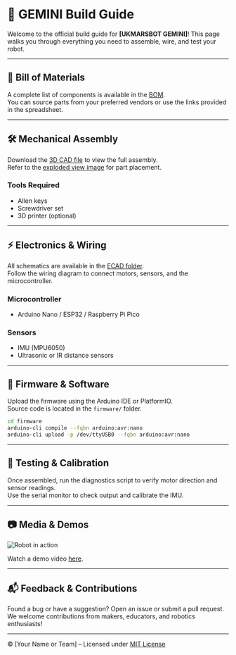 # 🤖 GEMINI Build Guide

Welcome to the official build guide for **[UKMARSBOT GEMINI]**! This page walks you through everything you need to assemble, wire, and test your robot.

---

## 🧩 Bill of Materials

A complete list of components is available in the [BOM](./bom/bom.csv).  
You can source parts from your preferred vendors or use the links provided in the spreadsheet.

---

## 🛠️ Mechanical Assembly

Download the [3D CAD file](./mechanical/assembly.step) to view the full assembly.  
Refer to the [exploded view image](./images/exploded_view.png) for part placement.

### Tools Required
- Allen keys
- Screwdriver set
- 3D printer (optional)

---

## ⚡ Electronics & Wiring

All schematics are available in the [ECAD folder](./ecad/schematic.pdf).  
Follow the wiring diagram to connect motors, sensors, and the microcontroller.

### Microcontroller
- Arduino Nano / ESP32 / Raspberry Pi Pico

### Sensors
- IMU (MPU6050)
- Ultrasonic or IR distance sensors

---

## 🧠 Firmware & Software

Upload the firmware using the Arduino IDE or PlatformIO.  
Source code is located in the `firmware/` folder.

```bash
cd firmware
arduino-cli compile --fqbn arduino:avr:nano
arduino-cli upload -p /dev/ttyUSB0 --fqbn arduino:avr:nano
```

---

## 🧪 Testing & Calibration

Once assembled, run the diagnostics script to verify motor direction and sensor readings.  
Use the serial monitor to check output and calibrate the IMU.

---

## 📷 Media & Demos

![Robot in action](./images/demo_photo.jpg)

Watch a demo video [here](https://www.youtube.com/watch?v=your-demo-link).

---

## 📬 Feedback & Contributions

Found a bug or have a suggestion? Open an issue or submit a pull request.  
We welcome contributions from makers, educators, and robotics enthusiasts!

---

© [Your Name or Team] – Licensed under [MIT License](./LICENSE)
